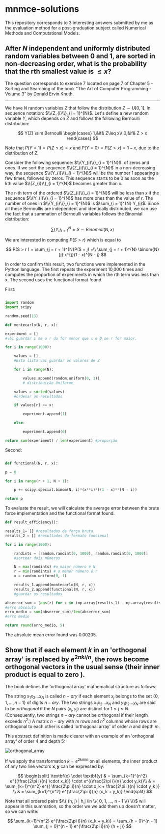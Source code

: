 # mnmce-solutions

This repository corresponds to 3 interesting answers submitted by me as the evaluation method for a post-graduation subject called Numerical Methods and Computational Models.

## After $N$ independent and uniformly distributed random variables between 0 and 1, are sorted in non-decreasing order, what is the probability that the rth smallest value is $\leq x$?

The question corresponds to exercise 7 located on page 7 of Chapter 5 - Sorting and Searching of the book "The Art of Computer Programming - Volume 3" by Donald Ervin Knuth.

-----

We have $N$ random variables $Z$ that follow the distribution $Z \sim U[0, 1]$. In sequence notation: $\\{Z_{i}\\}_{i = 1}^{N}$.
Let's define a new random variable $Y$, which depends on $Z$ and follows the following Bernoulli distribution:

$$
Y(Z) \sim Bernoulli 
\begin{cases}
1,&if& Z\leq x\\
0,&if& Z > x
\end{cases}
$$

Note that $P(Y = 1) = P(Z \leq x) = x$ and $P(Y = 0) = P(Z > x) = 1 - x$, due to the distribution of $Z$. 

Consider the following sequence: $\\{Y_{i}\\}_{i = 1}^{N}$. of zeros and ones. If we sort the sequence $\\{Z_{i}\\}_{i = 1}^{N}$ in a non-decreasing way, the sequence $\\{Y_{i}\\}_{i = 1}^{N}$ will be the number 1 appearing a few times, followed by zeros. This sequence starts to be 0 as soon as the kth value $\\{Z_{i}\\}_{i = 1}^{N}$ becomes greater than $x$.

The r-th term of the ordered $\\{Z_{i}\\}_{i = 1}^{N}$ will be less than $x$ if the sequence $\\{Y_{i}\\}_{i = 1}^{N}$ has more ones than the value of $r$. The number of ones in $\\{Y_{i}\\}_{i = 1}^{N}$ is $\sum_{i = 1}^{N} Y_{i}$.
Since all these Bernoullis are independent and identically distributed, we can use the fact that a summation of Bernoulli variables follows the Binomial distribution:

$$
\sum\{Y_{i}\}_{i = 1} ^{N} = S \sim Binomial(N, x)
$$


We are interested in computing $P(S > r )$ which is equal to

$$
P(S  > r ) = \sum_{j = r + 1}^{N}P(S = j) =\\
 \sum_{j = r + 1}^{N} \binom{N}{j} x^{j}(1 - x)^{N - j}
$$

In order to confirm this result, two functions were implemented in the Python language. The first repeats the experiment 10,000 times and computes the proportion of experiments in which the rth term was less than x. The second uses the functional format found.

First:

```python 

import random
import scipy

random.seed(13)

def montecarlo(N, r, x):

experiment = []
#vai guardar 1 se o r do for menor que x e 0 se r for maior.

for i in range(1000):

    values = []
    #Esta lista vai guardar os valores de Z

    for i in range(N):

        values.append(random.uniform(0, 1))
        # distribuição Uniforme

    values = sorted(values)
    #ordenar os resultados

    if values[r] <= x:

        experiment.append(1)

    else:

        experiment.append(0)

return sum(experiment) / len(experiment) #proporção

```

Second:

```python

def functional(N, r, x):

p = 0

for i in range(r + 1, N + 1):

    p += scipy.special.binom(N, i)*(x**i)*((1 - x)**(N - i))

return p
```

To evaluate the result, we will calculate the average error between the brute force implementation and the functional format found.

```python
def result_efficiency():

results_1= [] #resultados de força bruta
results_2 = [] #resultados do formato funcional

for i in range(1000):

    randints = [random.randint(0, 1000), random.randint(0, 1000)]
    #sortear dois números

    N = max(randints) #o maior número é N
    r = min(randints) # o menor número é r
    x = random.uniform(0, 1)

    results_1.append(montecarlo(N, r, x))
    results_2.append(functional(N, r, x))
    #guardar os resultados

abserror_sum = [abs(z) for z in (np.array(results_1) - np.array(results_2))]
#erro absoluto
erro_medio = sum(abserror_sum)/len(abserror_sum)
#erro medio

return round(erro_medio, 5)
```

The absolute mean error found was 0.00205.

## Show that if each element $k$ in an 'orthogonal array' is replaced by $e^{2 \pi k i / n}$, the rows become orthogonal vectors in the usual sense (their inner product is equal to zero ).

The book defines the 'orthogonal array' mathematical structure as follows:

The string $x_1 x_2 ... x_N$ is called $n-ary$ if each element $x_j$ belongs to the set $\{0, 1, ..., n - 1\}$ of digits $n-ary$. The two strings $x_1 x_2 ... x_N$ and $y_1 y_2 ... y_N$ are said to be $orthogonal$ if the $N$ pairs $(x_j,y_j)$ are distinct for $1 \leq j \leq N$. (Consequently, two strings $n-ary$ cannot be orthogonal if their length exceeds $n^2$.) A matrix $n-ary$ with $m$ rows and $n ^2$ columns whose rows are orthogonal to each other is called 'orthogonal array' of order $n$ and depth $m$.

This abstract definition is made clearer with an example of an 'orthogonal array' of order 4 and depth 5:

![orthogonal_array](http://prorum.com/?qa=blob&qa_blobid=662566948865177969)

If we apply the transformation $k = e^{2k\pi i / n}$ on all elements, the inner product of any two line vectors $\textbf{x}, \textbf{y}$ can be expressed by:

$$
\begin{split}
 \textbf{x} \cdot \textbf{y}  & = \sum_{k=1}^{n^2} e^{(\frac{2\pi i}{n} \cdot x_k)} \cdot  e^{(\frac{2\pi i}{n} \cdot y_k)}\\
& =  \sum_{k=1}^{n^2} e^{( \frac{2\pi i}{n} \cdot x_k + \frac{2\pi i}{n} \cdot y_k )} \\
& =  \sum_{k=1}^{n^2} e^{\frac{2\pi i}{n} (x_k + y_k)}
\end{split}
$$

Note that all ordered pairs $\\{ (h, j) | h,j \in \\{ 0, 1, ..., n - 1 \\} \\}$ will appear in this summation, so the order we we add them up doesn't matter, so we can write:

$$
\sum_{k=1}^{n^2} e^{\frac{2\pi i}{n} (x_k + y_k)} = \sum_{h = 0}^{n - 1} \sum_{j = 0}^{n - 1} e^{\frac{2\pi i}{n} (h + j)}
$$
